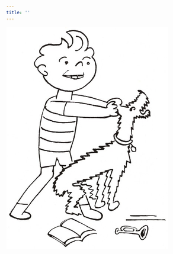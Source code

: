 ```yaml
---
title: ''
---
```


![povidani_o_pejskovi_a_kocicce_019](./resources/povidani_o_pejskovi_a_kocicce_019.jpg)
